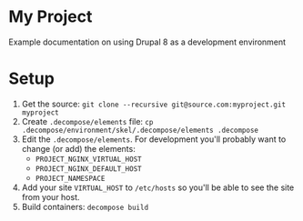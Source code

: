 # My Project

Example documentation on using Drupal 8 as a development environment

# Setup

1. Get the source: `git clone --recursive git@source.com:myproject.git myproject`
2. Create `.decompose/elements` file: `cp .decompose/environment/skel/.decompose/elements .decompose`
3. Edit the `.decompose/elements`. For development you'll probably want to change (or add) the elements:
	- `PROJECT_NGINX_VIRTUAL_HOST`
	- `PROJECT_NGINX_DEFAULT_HOST`
	- `PROJECT_NAMESPACE`
4. Add your site `VIRTUAL_HOST` to `/etc/hosts` so you'll be able to see the site from your host.
5. Build containers: `decompose build`
